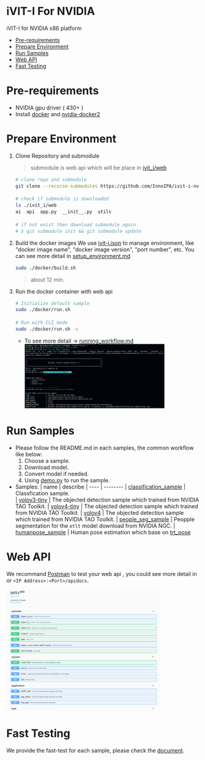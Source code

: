 # iVIT-I For NVIDIA
iVIT-I for NVIDIA x86 platform

* [Pre-requirements](#pre-requirements)
* [Prepare Environment](#prepare-environment)
* [Run Samples](#run-samples)
* [Web API](#web-api)
* [Fast Testing](#fast-testing)

# Pre-requirements
* NVIDIA gpu driver ( 430+ )
* Install [docker](https://max-c.notion.site/Install-Docker-9a0927c9b8aa4455b66548843246152f) and [nvidia-docker2](https://max-c.notion.site/Install-NVIDIA-Docker-b15e1b2930f646f389675bde6a04c9e2)


# Prepare Environment

1. Clone Repository and submodule
    > submodule is web api which will be place in [ivit_i/web](./ivit_i/web)
    ```bash
    # clone repo and submodule
    git clone --recurse-submodules https://github.com/InnoIPA/ivit-i-nvidia.git && cd ivit-i-nvidia
    
    # check if submodule is downloaded
    ls ./ivit_i/web
    ai  api  app.py  __init__.py  utils

    # if not exist then download submodule again
    # $ git submodule init && git submodule update
    ```

2. Build the docker images
    We use [ivit-i.json](ivit-i.json) to manage environment, like "docker image name", "docker image version", "port number", etc. You can see more detail in [setup_environment.md](docs/setup_environment.md)
    ```bash
    sudo ./docker/build.sh
    ```
    > about 12 min.

3. Run the docker container with web api
    ```bash
    # Initialize default sample
    sudo ./docker/run.sh

    # Run with CLI mode
    sudo ./docker/run.sh -c
    ```
    * To see more detail -> [running_workflow.md](docs/running_workflow.md)
        <img src="docs/images/run_script_info.png" width=80%>

# Run Samples
* Please follow the README.md in each samples, the common workflow like below:
    1. Choose a sample.
    2. Download model.
    3. Convert model if needed.
    4. Using [demo.py](./demo.py) to run the sample.
* Samples:
    | name | describe 
    | ---- | -------- 
    | [classification_sample](task/classification_sample/README.md)    |  Classfication sample.  
    | [yolov3-tiny](task/yolov3-tiny-sample/README.md)   | The objected detection sample which trained from NVIDIA TAO Toolkit.
    | [yolov4-tiny](task/yolov4-tiny-sample/README.md)   | The objected detection sample which trained from NVIDIA TAO Toolkit.
    | [yolov4](task/yolov4-sample/README.md)   | The objected detection sample which trained from NVIDIA TAO Toolkit.
    | [people_seg_sample](task/people_seg_sample/README.md)   | Peopple segmentation for the `etlt` model download from NVIDIA NGC.
    | [humanpose_sample](task/humanpose_sample/README.md) | Human pose estimation which base on [trt_pose](https://github.com/NVIDIA-AI-IOT_pose)

# Web API
We recommand [Postman](https://www.postman.com/) to test your web api , you could see more detail in or `<IP Address>:<Port>/apidocs`.

<img src="docs/images/apidocs.png" width=80%>

# Fast Testing
We provide the fast-test for each sample, please check the [document](./test/README.md).